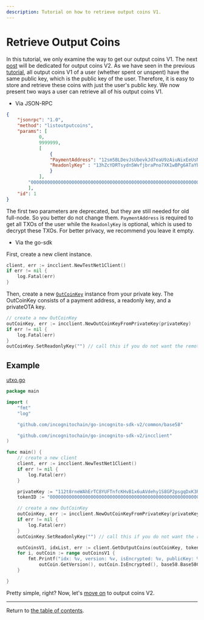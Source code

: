 ```yaml
---
description: Tutorial on how to retrieve output coins V1.
---
```


# Retrieve Output Coins
In this tutorial, we only examine the way to get our output coins V1. The next [post](../accounts/submit_key.md) will be dedicated for output coins V2.
As we have seen in the previous [tutorial](../accounts/utxo.md), all output coins V1 of a user (whether spent or unspent) have the same public key, which is the public key of the user. Therefore, it is easy to store and retrieve these coins with just the user's public key.
We now present two ways a user can retrieve all of his output coins V1. 

* Via JSON-RPC
```json
{
	"jsonrpc": "1.0",
	"method": "listoutputcoins",
	"params": [
			0,
			9999999,
			[
				{
				"PaymentAddress": "12sm5BLDevJsUbevkJd7eaU9zAiuNixEeUsNnYddnsqEYTrcFMfE7aSS2J6mK3GeHbdT7LMm4VcRETaJCRzzU8xKKa1Tn2t9XcGiqWSDpG7jewQkDeRDY3czMHVEgwWGfUWMvkd2pWr1QpMw1i4s",
				"ReadonlyKey" : "13hZcYDRTsydn5WvfjbraPno7XK1wBPg6ATaYbRYeh6tfr5wgLhma1545K8TPDCLrS4G9GF4AGRzwP7sd4vPvv3XP2WRvAt8Y5YUJcD",
				}
			],
		"0000000000000000000000000000000000000000000000000000000000000004"
		],
	"id": 1
}
```
The first two parameters are deprecated, but they are still needed for old full-node. So you better do not change them. `PaymentAddress` is required to get all TXOs of the user while the `ReadonlyKey` is optional, which is used to decrypt these TXOs. For better privacy, we recommend you leave it empty.
* Via the go-sdk

First, create a new client instance.
```go
client, err := incclient.NewTestNet1Client()
if err != nil {
	log.Fatal(err)
}
```
Then, create a new [`OutCoinKey`](../../../rpchandler/rpc/rpc_coin.go) instance from your private key. The OutCoinKey consists of a payment address, a readonly key, and a privateOTA key.
```go
// create a new OutCoinKey
outCoinKey, err := incclient.NewOutCoinKeyFromPrivateKey(privateKey)
if err != nil {
	log.Fatal(err)
}
outCoinKey.SetReadonlyKey("") // call this if you do not want the remote full node to decrypt your coin
```

## Example
[utxo.go](../../code/accounts/utxo/utxo.go)
```go
package main

import (
	"fmt"
	"log"

	"github.com/incognitochain/go-incognito-sdk-v2/common/base58"

	"github.com/incognitochain/go-incognito-sdk-v2/incclient"
)

func main() {
	// create a new client
	client, err := incclient.NewTestNet1Client()
	if err != nil {
		log.Fatal(err)
	}

	privateKey := "112t8rneWAhErTC8YUFTnfcKHvB1x6uAVdehy1S8GP2psgqDxK3RHouUcd69fz88oAL9XuMyQ8mBY5FmmGJdcyrpwXjWBXRpoWwgJXjsxi4j"
	tokenID := "0000000000000000000000000000000000000000000000000000000000000004"

	// create a new OutCoinKey
	outCoinKey, err := incclient.NewOutCoinKeyFromPrivateKey(privateKey)
	if err != nil {
		log.Fatal(err)
	}
	outCoinKey.SetReadonlyKey("") // call this if you do not want the remote full node to decrypt your coin

	outCoinsV1, idxList, err := client.GetOutputCoins(outCoinKey, tokenID, 0)
	for i, outCoin := range outCoinsV1 {
		fmt.Printf("idx: %v, version: %v, isEncrypted: %v, publicKey: %v\n", idxList[i].Uint64(),
			outCoin.GetVersion(), outCoin.IsEncrypted(), base58.Base58Check{}.Encode(outCoin.GetPublicKey().ToBytesS(), 0x00))
	}

}

```

Pretty simple, right? Now, let's [move on](../accounts/submit_key.md) to output coins V2.

---
Return to [the table of contents](../../../README.md).